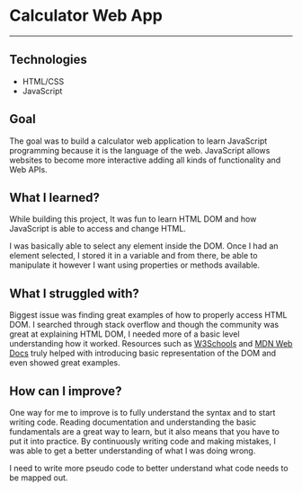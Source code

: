 # Calculator Web App

------------------------------
## Technologies
- HTML/CSS
- JavaScript




## Goal

The goal was to build a calculator web application to learn JavaScript programming because it is the language of the web. JavaScript allows
websites to become more interactive adding all kinds of functionality and Web APIs. 


## What I learned?

While building this project, It was fun to learn HTML DOM and how JavaScript is able to access and change HTML. 

I was basically able to select any element inside the DOM. Once I had an element selected, I stored it in a variable and from there, be able to manipulate it however I want using properties or methods available.  


## What I struggled with?

Biggest issue was finding great examples of how to properly access HTML DOM. I searched through stack overflow and though the community was great at explaining HTML DOM, I needed more of a basic level understanding how it worked. Resources such as [W3Schools](https://www.w3schools.com/js/js_htmldom_document.asp) and [MDN Web Docs](https://developer.mozilla.org/en-US/docs/Web/API/Document_Object_Model/Introduction) truly helped with introducing basic representation of the DOM and even showed great examples.



## How can I improve?

One way for me to improve is to fully understand the syntax and to start writing code. Reading documentation and understanding the basic fundamentals are a great way to learn, but it also means that you have to put it into practice. By continuously writing code and making mistakes, I was able to get a better understanding of what I was doing wrong. 

I need to write more pseudo code to better understand what code needs to be mapped out.
